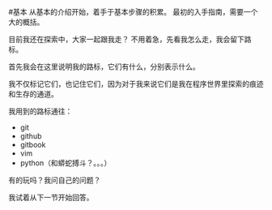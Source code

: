 #基本
从基本的介绍开始，着手于基本步骤的积累。
最初的入手指南，需要一个大的概括。

目前我还在探索中，大家一起跟我走？ 不用着急，先看我怎么走，我会留下路标。

首先我会在这里说明我的路标，它们有什么，分别表示什么。

我不仅标记它们，也记住它们，因为对于我来说它们是我在程序世界里探索的痕迹和生存的通道。

我用到的路标通往：
- git
- github
- gitbook
- vim
- python（和蟒蛇搏斗？。。。）

有的玩吗？我问自己的问题？

我试着从下一节开始回答。